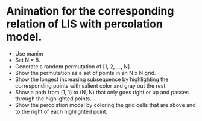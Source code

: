 # Animation for the corresponding relation of LIS with percolation model.

* Use manim
* Set N = 8.
* Generate a random permutation of [1, 2, ..., N].
* Show the permutation as a set of points in an N x N grid.
* Show the longest increasing subsequence by highlighting the corresponding points with salient color and gray out the rest.
* Show a path from (1, 1) to (N, N) that only goes right or up and passes through the highlighted points. 
* Show the percolation model by coloring the grid cells that are above and to the right of each highlighted point.

